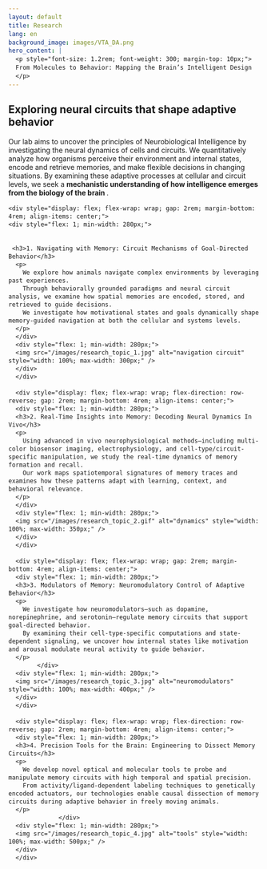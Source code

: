 ```yaml
---
layout: default
title: Research
lang: en
background_image: images/VTA_DA.png
hero_content: |
  <p style="font-size: 1.2rem; font-weight: 300; margin-top: 10px;">
  From Molecules to Behavior: Mapping the Brain’s Intelligent Design
  </p>
---
```


<section class="content-section">
  <div class="container">
    <article>
      <h2>Exploring neural circuits that shape adaptive behavior</h2>
      <p>
        Our lab aims to uncover the principles of Neurobiological Intelligence by investigating the neural dynamics of cells and circuits. We quantitatively analyze how organisms perceive their environment and internal states, encode and retrieve memories, and make flexible decisions in changing situations. By examining these adaptive processes at cellular and circuit levels, we seek a <strong>mechanistic understanding of how intelligence emerges from the biology of the brain </strong>. 
      </p>
      

    <div style="display: flex; flex-wrap: wrap; gap: 2rem; margin-bottom: 4rem; align-items: center;">
    <div style="flex: 1; min-width: 280px;">


     <h3>1. Navigating with Memory: Circuit Mechanisms of Goal-Directed Behavior</h3>
      <p>
        We explore how animals navigate complex environments by leveraging past experiences.
        Through behaviorally grounded paradigms and neural circuit analysis, we examine how spatial memories are encoded, stored, and retrieved to guide decisions.
        We investigate how motivational states and goals dynamically shape memory-guided navigation at both the cellular and systems levels.
      </p>
      </div>
      <div style="flex: 1; min-width: 280px;">
      <img src="/images/research_topic_1.jpg" alt="navigation circuit" style="width: 100%; max-width: 300px;" />
      </div>
      </div>

      <div style="display: flex; flex-wrap: wrap; flex-direction: row-reverse; gap: 2rem; margin-bottom: 4rem; align-items: center;">
      <div style="flex: 1; min-width: 280px;">
      <h3>2. Real-Time Insights into Memory: Decoding Neural Dynamics In Vivo</h3>
      <p>
        Using advanced in vivo neurophysiological methods—including multi-color biosensor imaging, electrophysiology, and cell-type/circuit-specific manipulation, we study the real-time dynamics of memory formation and recall.
        Our work maps spatiotemporal signatures of memory traces and examines how these patterns adapt with learning, context, and behavioral relevance.
      </p>
      </div>
      <div style="flex: 1; min-width: 280px;">
      <img src="/images/research_topic_2.gif" alt="dynamics" style="width: 100%; max-width: 350px;" />
      </div>
      </div>

      <div style="display: flex; flex-wrap: wrap; gap: 2rem; margin-bottom: 4rem; align-items: center;">
      <div style="flex: 1; min-width: 280px;">
      <h3>3. Modulators of Memory: Neuromodulatory Control of Adaptive Behavior</h3>
      <p>
        We investigate how neuromodulators—such as dopamine, norepinephrine, and serotonin—regulate memory circuits that support goal-directed behavior.
        By examining their cell-type-specific computations and state-dependent signaling, we uncover how internal states like motivation and arousal modulate neural activity to guide behavior.
      </p>
            </div>
      <div style="flex: 1; min-width: 280px;">
      <img src="/images/research_topic_3.jpg" alt="neuromodulators" style="width: 100%; max-width: 400px;" />
      </div>
      </div>

      <div style="display: flex; flex-wrap: wrap; flex-direction: row-reverse; gap: 2rem; margin-bottom: 4rem; align-items: center;">
      <div style="flex: 1; min-width: 280px;">
      <h3>4. Precision Tools for the Brain: Engineering to Dissect Memory Circuits</h3>
      <p>
        We develop novel optical and molecular tools to probe and manipulate memory circuits with high temporal and spatial precision.
        From activity/ligand-dependent labeling techniques to genetically encoded actuators, our technologies enable causal dissection of memory circuits during adaptive behavior in freely moving animals.
      </p>  
                  </div>
      <div style="flex: 1; min-width: 280px;">
      <img src="/images/research_topic_4.jpg" alt="tools" style="width: 100%; max-width: 500px;" />
      </div>
      </div>